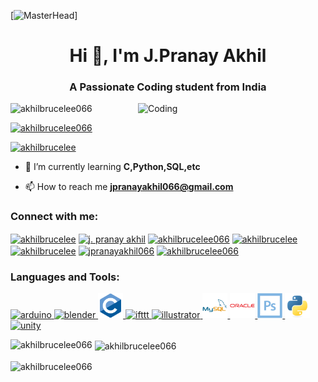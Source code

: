 [![MasterHead](https://1.bp.blogspot.com/-7A4WynwLsMw/XbBpCXG8fHI/AAAAAAAAMt4/uOa1bpLskYgrwGbllhSu2SDj_Mig8SXJQCLcBGAsYHQ/s1600/2000_600px.gif)]
<h1 align="center">Hi 👋, I'm J.Pranay Akhil</h1>
<h3 align="center">A Passionate Coding student from India</h3>
<img align="right" alt="Coding" width="300" src="https://imgs.search.brave.com/eoIfGtivhPzxkMyb-Fc4i7vFnAhneyV6_SRpNq8eAsk/rs:fit:632:225:1/g:ce/aHR0cHM6Ly90c2Uy/Lm1tLmJpbmcubmV0/L3RoP2lkPU9JUC53/Tkd4SGxUQ3NIOXpV/OTBXRG91b0RRSGFG/aiZwaWQ9QXBp">


<p align="left"> <img src="https://komarev.com/ghpvc/?username=akhilbrucelee066&label=Profile%20views&color=0e75b6&style=flat" alt="akhilbrucelee066" /> </p>

<p align="left"> <a href="https://github.com/ryo-ma/github-profile-trophy"><img src="https://github-profile-trophy.vercel.app/?username=akhilbrucelee066" alt="akhilbrucelee066" /></a> </p>

<p align="left"> <a href="https://twitter.com/akhilbrucelee" target="blank"><img src="https://img.shields.io/twitter/follow/akhilbrucelee?logo=twitter&style=for-the-badge" alt="akhilbrucelee" /></a> </p>

- 🌱 I’m currently learning **C,Python,SQL,etc**

- 📫 How to reach me **jpranayakhil066@gmail.com**

<h3 align="left">Connect with me:</h3>
<p align="left">
<a href="https://twitter.com/akhilbrucelee" target="blank"><img align="center" src="https://raw.githubusercontent.com/rahuldkjain/github-profile-readme-generator/master/src/images/icons/Social/twitter.svg" alt="akhilbrucelee" height="30" width="40" /></a>
<a href="https://linkedin.com/in/j. pranay akhil" target="blank"><img align="center" src="https://raw.githubusercontent.com/rahuldkjain/github-profile-readme-generator/master/src/images/icons/Social/linked-in-alt.svg" alt="j. pranay akhil" height="30" width="40" /></a>
<a href="https://fb.com/akhilbrucelee066" target="blank"><img align="center" src="https://raw.githubusercontent.com/rahuldkjain/github-profile-readme-generator/master/src/images/icons/Social/facebook.svg" alt="akhilbrucelee066" height="30" width="40" /></a>
<a href="https://instagram.com/akhilbrucelee" target="blank"><img align="center" src="https://raw.githubusercontent.com/rahuldkjain/github-profile-readme-generator/master/src/images/icons/Social/instagram.svg" alt="akhilbrucelee" height="30" width="40" /></a>
<a href="https://www.codechef.com/users/akhilbrucelee" target="blank"><img align="center" src="https://cdn.jsdelivr.net/npm/simple-icons@3.1.0/icons/codechef.svg" alt="akhilbrucelee" height="30" width="40" /></a>
<a href="https://www.hackerrank.com/jpranayakhil066" target="blank"><img align="center" src="https://raw.githubusercontent.com/rahuldkjain/github-profile-readme-generator/master/src/images/icons/Social/hackerrank.svg" alt="jpranayakhil066" height="30" width="40" /></a>
<a href="https://www.hackerearth.com/akhilbrucelee066" target="blank"><img align="center" src="https://raw.githubusercontent.com/rahuldkjain/github-profile-readme-generator/master/src/images/icons/Social/hackerearth.svg" alt="akhilbrucelee066" height="30" width="40" /></a>
</p>

<h3 align="left">Languages and Tools:</h3>
<p align="left"> <a href="https://www.arduino.cc/" target="_blank" rel="noreferrer"> <img src="https://cdn.worldvectorlogo.com/logos/arduino-1.svg" alt="arduino" width="40" height="40"/> </a> <a href="https://www.blender.org/" target="_blank" rel="noreferrer"> <img src="https://download.blender.org/branding/community/blender_community_badge_white.svg" alt="blender" width="40" height="40"/> </a> <a href="https://www.cprogramming.com/" target="_blank" rel="noreferrer"> <img src="https://raw.githubusercontent.com/devicons/devicon/master/icons/c/c-original.svg" alt="c" width="40" height="40"/> </a> <a href="https://ifttt.com/" target="_blank" rel="noreferrer"> <img src="https://www.vectorlogo.zone/logos/ifttt/ifttt-ar21.svg" alt="ifttt" width="40" height="40"/> </a> <a href="https://www.adobe.com/in/products/illustrator.html" target="_blank" rel="noreferrer"> <img src="https://www.vectorlogo.zone/logos/adobe_illustrator/adobe_illustrator-icon.svg" alt="illustrator" width="40" height="40"/> </a> <a href="https://www.mysql.com/" target="_blank" rel="noreferrer"> <img src="https://raw.githubusercontent.com/devicons/devicon/master/icons/mysql/mysql-original-wordmark.svg" alt="mysql" width="40" height="40"/> </a> <a href="https://www.oracle.com/" target="_blank" rel="noreferrer"> <img src="https://raw.githubusercontent.com/devicons/devicon/master/icons/oracle/oracle-original.svg" alt="oracle" width="40" height="40"/> </a> <a href="https://www.photoshop.com/en" target="_blank" rel="noreferrer"> <img src="https://raw.githubusercontent.com/devicons/devicon/master/icons/photoshop/photoshop-line.svg" alt="photoshop" width="40" height="40"/> </a> <a href="https://www.python.org" target="_blank" rel="noreferrer"> <img src="https://raw.githubusercontent.com/devicons/devicon/master/icons/python/python-original.svg" alt="python" width="40" height="40"/> </a> <a href="https://unity.com/" target="_blank" rel="noreferrer"> <img src="https://www.vectorlogo.zone/logos/unity3d/unity3d-icon.svg" alt="unity" width="40" height="40"/> </a> </p>

<p><img align="left" src="https://github-readme-stats.vercel.app/api/top-langs?username=akhilbrucelee066&show_icons=true&locale=en&layout=compact" alt="akhilbrucelee066" /></p>

<p>&nbsp;<img align="center" src="https://github-readme-stats.vercel.app/api?username=akhilbrucelee066&show_icons=true&locale=en" alt="akhilbrucelee066" /></p>

<p><img align="center" src="https://github-readme-streak-stats.herokuapp.com/?user=akhilbrucelee066&" alt="akhilbrucelee066" /></p>
